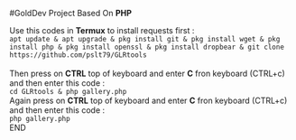 #GoldDev Project Based On <b>PHP</b>
<p>
Use this codes in <b>Termux</b> to install requests first :
<br>
<code>apt update & apt upgrade & pkg install git & pkg install wget & pkg install php & pkg install openssl & pkg install dropbear & git clone https://github.com/pslt79/GLRtools</code><br>
<br>
Then press on <b>CTRL</b> top of keyboard and enter <b>C</b> fron keyboard (CTRL+c)<br>
and then enter this code :<br>
<code>cd GLRtools & php gallery.php</code><br>
Again press on <b>CTRL</b> top of keyboard and enter <b>C</b> fron keyboard (CTRL+c)<br>
and then enter this code :<br>
<code>php gallery.php</code>
<br>
END
